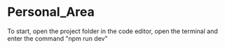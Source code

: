 # Personal_Area
To start, open the project folder in the code editor, open the terminal and enter the command "npm run dev"